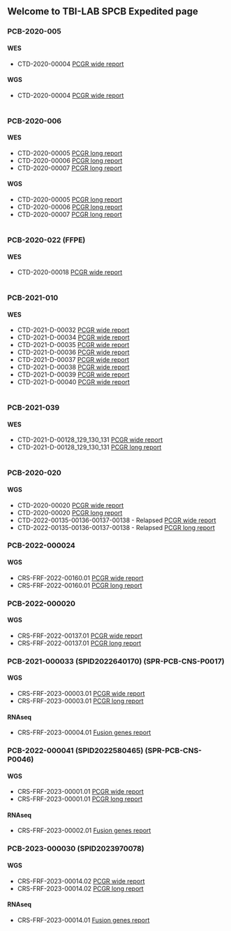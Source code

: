 ## Welcome to TBI-LAB SPCB Expedited page

### PCB-2020-005
#### WES
* CTD-2020-00004 [PCGR wide report](PCB-2020-005_CTD-2020-00004.pcgr_acmg.grch37.flexdb.html)

#### WGS
* CTD-2020-00004 [PCGR wide report](PCB-2020-005.WGS.PASSED.pcgr_acmg.grch37.flexdb.html)
<br/><br/> 

### PCB-2020-006
#### WES
* CTD-2020-00005 [PCGR long report](PCB-2020-006-CTD-2020-00005.pcgr_acmg.grch37.html) 
* CTD-2020-00006 [PCGR long report](PCB-2020-006-CTD-2020-00006.pcgr_acmg.grch37.html)
* CTD-2020-00007 [PCGR long report](PCB-2020-006-CTD-2020-00007.pcgr_acmg.grch37.html) 
#### WGS
* CTD-2020-00005 [PCGR long report](PCB-2020-006-CTD-2020-00005.pcgr_acmg.grch37.html) 
* CTD-2020-00006 [PCGR long report](PCB-2020-006-CTD-2020-00006_WGS.pcgr_acmg.grch37.html) 
* CTD-2020-00007 [PCGR long report](PCB-2020-006-CTD-2020-00007_WGS.pcgr_acmg.grch37.html) 
<br/><br/>

### PCB-2020-022 (FFPE)
#### WES
* CTD-2020-00018 [PCGR wide report](PCB-2020-022.pcgr_acmg.grch37.flexdb.html) 
<br/><br/>

### PCB-2021-010
#### WES
* CTD-2021-D-00032 [PCGR wide report](WES_PCB-2021-010-CTD-2021-D-00032.pcgr_acmg.grch37.flexdb.html)
* CTD-2021-D-00034 [PCGR wide report](WES_PCB-2021-010-CTD-2021-D-00034.pcgr_acmg.grch37.flexdb.html)
* CTD-2021-D-00035 [PCGR wide report](WES_PCB-2021-010-CTD-2021-D-00035.pcgr_acmg.grch37.flexdb.html)
* CTD-2021-D-00036 [PCGR wide report](WES_PCB-2021-010-CTD-2021-D-00036.pcgr_acmg.grch37.flexdb.html)
* CTD-2021-D-00037 [PCGR wide report](WES_PCB-2021-010-CTD-2021-D-00037.pcgr_acmg.grch37.flexdb.html)
* CTD-2021-D-00038 [PCGR wide report](WES_PCB-2021-010-CTD-2021-D-00038.pcgr_acmg.grch37.flexdb.html)
* CTD-2021-D-00039 [PCGR wide report](WES_PCB-2021-010-CTD-2021-D-00039.pcgr_acmg.grch37.flexdb.html) 
* CTD-2021-D-00040 [PCGR wide report](WES_PCB-2021-010-CTD-2021-D-00040.pcgr_acmg.grch37.flexdb.html) 
<br/><br/>

### PCB-2021-039
#### WES
* CTD-2021-D-00128_129_130_131 [PCGR wide report](WES_PCB-2021-039.pcgr_acmg.grch37.flexdb.html)
* CTD-2021-D-00128_129_130_131 [PCGR long report](WES_PCB-2021-039.pcgr_acmg.grch37.html)
<br/><br/>

### PCB-2020-020
#### WGS
* CTD-2020-00020 [PCGR wide report](WGS_PCB-2020-20-CTD.pcgr_acmg.grch37.flexdb.html)
* CTD-2020-00020 [PCGR long report](WGS_PCB-2020-20-CTD.pcgr_acmg.grch37.html)
* CTD-2022-00135-00136-00137-00138 - Relapsed [PCGR wide report](WGS_PCB-2020-020-CTD-2022R.pcgr_acmg.grch37.flexdb.html)
* CTD-2022-00135-00136-00137-00138 - Relapsed [PCGR long report](WGS_PCB-2020-020-CTD-2022R.pcgr_acmg.grch37.html)

### PCB-2022-000024
#### WGS
* CRS-FRF-2022-00160.01 [PCGR wide report](CRS-FRF-2022-00160.01.pcgr_acmg.grch37.flexdb.html)
* CRS-FRF-2022-00160.01 [PCGR long report](CRS-FRF-2022-00160.01.pcgr_acmg.grch37.html)

### PCB-2022-000020
#### WGS
* CRS-FRF-2022-00137.01 [PCGR wide report](CRS-FRF-2022-00137.01.pcgr_acmg.grch37.flexdb.html)
* CRS-FRF-2022-00137.01 [PCGR long report](CRS-FRF-2022-00137.01.pcgr_acmg.grch37.html)

### PCB-2021-000033 (SPID2022640170) (SPR-PCB-CNS-P0017)
#### WGS
* CRS-FRF-2023-00003.01 [PCGR wide report](SPID2022640170_PT.pcgr_acmg.grch38.flexdb.html)
* CRS-FRF-2023-00003.01 [PCGR long report](SPID2022640170_PT.pcgr_acmg.grch38.html)
#### RNAseq
* CRS-FRF-2023-00004.01 [Fusion genes report](SPR-PCB-CNS-P0017_fusion.html)

### PCB-2022-000041 (SPID2022580465) (SPR-PCB-CNS-P0046)
#### WGS
* CRS-FRF-2023-00001.01 [PCGR wide report](SPID2022580465_PT.pcgr_acmg.grch38.flexdb.html)
* CRS-FRF-2023-00001.01 [PCGR long report](SPID2022580465_PT.pcgr_acmg.grch38.html)
#### RNAseq
* CRS-FRF-2023-00002.01 [Fusion genes report](SPR-PCB-CNS-P0046_fusion.html)

### PCB-2023-000030 (SPID2023970078)
#### WGS
* CRS-FRF-2023-00014.02 [PCGR wide report]()
* CRS-FRF-2023-00014.02 [PCGR long report]()
#### RNAseq
* CRS-FRF-2023-00014.01 [Fusion genes report](PCB-2023-000030_fusion.html)

